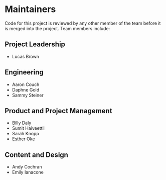 # Maintainers

Code for this project is reviewed by any other member of the team before it is merged into the project. Team members include:

<!-- Note: team members listed in alphabetical order by last name -->
## Project Leadership

* Lucas Brown

## Engineering

* Aaron Couch
* Daphne Gold
* Sammy Steiner

## Product and Project Management

* Billy Daly
* Sumit Haiveettil
* Sarah Knopp
* Esther Oke

## Content and Design

* Andy Cochran
* Emily Ianacone
